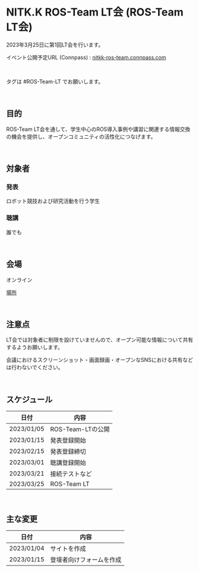 # NITK.K ROS-Team LT会 (ROS-Team LT会)

2023年3月25日に第1回LT会を行います。

イベント公開予定URL (Connpass) : [nitkk-ros-team.connpass.com](https://nitkk-ros-team.connpass.com/)

<br>

タグは #ROS-Team-LT でお願いします。

<br>

## 目的

ROS-Team LT会を通して、学生中心のROS導入事例や講習に関連する情報交換の機会を提供し、オープンコミュニティの活性化につなげます。

<br>

## 対象者

### 発表

ロボット競技および研究活動を行う学生

### 聴講

誰でも

<br>

## 会場

オンライン

[場所](https://nitkk-ros-team.github.io/LT-Pages/04_venue/)

<br>

## 注意点

LT会では対象者に制限を設けていませんので、オープン可能な情報について共有するようお願いします。

会議におけるスクリーンショット・画面録画・オープンなSNSにおける共有などは行わないでください。

<br>

## スケジュール

| 日付 | 内容 |
| --- | --- |
| 2023/01/05 | ROS-Team-LTの公開 |
| 2023/01/15 | 発表登録開始 |
| 2023/02/15 | 発表登録締切 |
| 2023/03/01 | 聴講登録開始 |
| 2023/03/21 | 接続テストなど |
| 2023/03/25 | ROS-Team LT |

<br>

## 主な変更

| 日付 | 内容 |
| --- | --- |
| 2023/01/04 | サイトを作成　|
| 2023/01/15 | 登壇者向けフォームを作成 |

<br>
